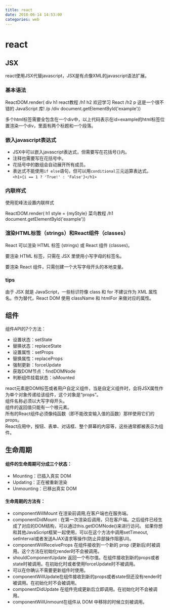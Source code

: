 ```yaml
---
title: react
date: 2018-06-14 14:53:00
categories: web
---     
```


# react

## JSX

react使用JSX代替javascript，JSX是有点像XML的javascript语法扩展。

### 基本语法

ReactDOM.render(
  div 
    h1 react教程 /h1
    h2 欢迎学习 React /h2
    p 这是一个很不错的 JavaScript 库! /p
  /div
document.getElementById('example'))

多个html标签需要全包含在一个div中，以上代码表示在id=example的html标签位置渲染一个div，里面有两个标题和一个段落。

### 嵌入javascript表达式

* JSX中可以嵌入javascript表达式，但需要写在花括号{}内。
* 注释也需要写在花括号中。
* 花括号中的数组会自动展开所有成员。
* 表达式不能使用`if else`语句，但可以用`conditional`三元运算表达式。  
  `<h1>{i == 1 ? 'True!' : 'False'}</h1>`

### 内联样式

使用驼峰法设置内联样式

ReactDOM.render(
  h1 style = {myStyle} 菜鸟教程 /h1
  document.getElementById('example'))

### 渲染HTML标签（strings）和React组件（classes）

React 可以渲染 HTML 标签 (strings) 或 React 组件 (classes)。

要渲染 HTML 标签，只需在 JSX 里使用小写字母的标签名。


要渲染 React 组件，只需创建一个大写字母开头的本地变量。


### tips

由于 JSX 就是 JavaScript，一些标识符像 class 和 for 不建议作为 XML 属性名。作为替代，React DOM 使用 className 和 htmlFor 来做对应的属性。

## 组件

组件API的7个方法：

* 设置状态：setState
* 替换状态：replaceState
* 设置属性：setProps
* 替换属性：replaceProps
* 强制更新：forceUpdate
* 获取DOM节点：findDOMNode
* 判断组件挂载状态：isMounted

react元素是DOM标签或者用户自定义组件，当是自定义组件时，会将JSX属性作为单个对象传递给该组件，这个对象是“props”。  
组件名称必须以大写字母开头。  
组件的返回值只能有一个根元素。  
所有的React组件必须像纯函数（即不能改变输入值的函数）那样使用它们的props。  
React应用中，按钮、表单、对话框、整个屏幕的内容等，这些通常都被表示为组件。

## 生命周期

#### 组件的生命周期可分成三个状态：

* Mounting：已插入真实 DOM
* Updating：正在被重新渲染
* Unmounting：已移出真实 DOM

#### 生命周期的方法有：

* componentWillMount 在渲染前调用,在客户端也在服务端。
* componentDidMount : 在第一次渲染后调用，只在客户端。之后组件已经生成了对应的DOM结构，可以通过this.getDOMNode()来进行访问。 如果你想和其他JavaScript框架一起使用，可以在这个方法中调用setTimeout, setInterval或者发送AJAX请求等操作(防止异部操作阻塞UI)。
* componentWillReceiveProps 在组件接收到一个新的 prop (更新后)时被调用。这个方法在初始化render时不会被调用。
* shouldComponentUpdate 返回一个布尔值。在组件接收到新的props或者state时被调用。在初始化时或者使用forceUpdate时不被调用。
* 可以在你确认不需要更新组件时使用。
* componentWillUpdate在组件接收到新的props或者state但还没有render时被调用。在初始化时不会被调用。
* componentDidUpdate 在组件完成更新后立即调用。在初始化时不会被调用。
* componentWillUnmount在组件从 DOM 中移除的时候立刻被调用。